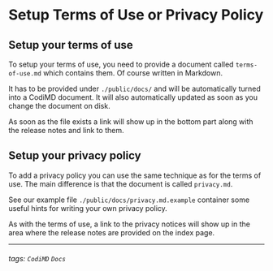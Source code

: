 # Setup Terms of Use or Privacy Policy

## Setup your terms of use

To setup your terms of use, you need to provide a document called `terms-of-use.md` which contains them. Of course written in Markdown.

It has to be provided under `./public/docs/` and will be automatically turned into a CodiMD document. It will also automatically updated as soon as you change the document on disk.

As soon as the file exists a link will show up in the bottom part along with the release notes and link to them.

## Setup your privacy policy

To add a privacy policy you can use the same technique as for the terms of use. The main difference is that the document is called `privacy.md`.

See our example file `./public/docs/privacy.md.example` container some useful hints for writing your own privacy policy.

As with the terms of use, a link to the privacy notices will show up in the area where the release notes are provided on the index page.

---
###### tags: `CodiMD` `Docs`